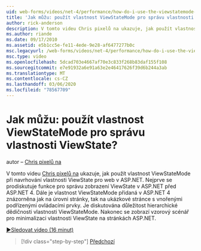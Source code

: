 ```yaml
---
uid: web-forms/videos/net-4/performance/how-do-i-use-the-viewstatemode-property-for-managing-viewstate
title: 'Jak můžu: použít vlastnost ViewStateMode pro správu vlastnosti ViewState? | Dokumenty Microsoft'
author: rick-anderson
description: V tomto videu Chris pixelů na ukazuje, jak použít vlastnost ViewStateMode při navrhování vlastnosti ViewState pro web v ASP.NET.
ms.author: riande
ms.date: 09/17/2010
ms.assetid: e5b1cc5e-fe11-4ede-9e28-af6477277b0c
msc.legacyurl: /web-forms/videos/net-4/performance/how-do-i-use-the-viewstatemode-property-for-managing-viewstate
msc.type: video
ms.openlocfilehash: 5dcad703e4667af70e3c833f268b83daf155f108
ms.sourcegitcommit: e7e91932a6e91a63e2e46417626f39d6b244a3ab
ms.translationtype: MT
ms.contentlocale: cs-CZ
ms.lasthandoff: 03/06/2020
ms.locfileid: "78567709"
---
```

# <a name="how-do-i-use-the-viewstatemode-property-for-managing-viewstate"></a>Jak můžu: použít vlastnost ViewStateMode pro správu vlastnosti ViewState?

autor – [Chris pixelů na](https://twitter.com/chrispels)

V tomto videu [Chris pixelů na](http://www.idevtech.com) ukazuje, jak použít vlastnost ViewStateMode při navrhování vlastnosti ViewState pro web v ASP.NET. Nejprve se prodiskutuje funkce pro správu zobrazení ViewState v ASP.NET před ASP.NET 4. Dále je vlastnost ViewStateMode přidaná v ASP.NET 4 znázorněna jak na úrovni stránky, tak na ukázkové stránce s vnořenými podřízenými ovládacími prvky. Je diskutována důležitost hierarchické dědičnosti vlastnosti ViewStateMode. Nakonec se zobrazí vzorový scénář pro minimalizaci vlastnosti ViewState na stránkách ASP.NET.

[&#9654;Sledovat video (16 minut)](https://channel9.msdn.com/Blogs/ASP-NET-Site-Videos/how-do-i-use-the-viewstatemode-property-for-managing-viewstate)

> [!div class="step-by-step"]
> [Předchozí](aspnet-4-quick-hit-easy-state-compression.md)

